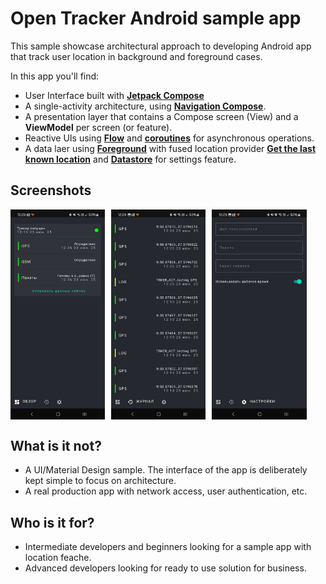 # Open Tracker Android sample app

This sample showcase architectural approach to developing Android app that track user location in background and foreground cases.

In this app you'll find:
*   User Interface built with **[Jetpack Compose](https://developer.android.com/jetpack/compose)** 
*   A single-activity architecture, using **[Navigation Compose](https://developer.android.com/jetpack/compose/navigation)**.
*   A presentation layer that contains a Compose screen (View) and a **ViewModel** per screen (or feature).
*   Reactive UIs using **[Flow](https://developer.android.com/kotlin/flow)** and **[coroutines](https://kotlinlang.org/docs/coroutines-overview.html)** for asynchronous operations.
*   A data laer using **[Foreground](https://developer.android.com/develop/background-work/services/fgs)** with fused location provider **[Get the last known location](https://developer.android.com/develop/sensors-and-location/location/retrieve-current)** and **[Datastore](https://developer.android.com/topic/libraries/architecture/datastore)** for settings feature.

## Screenshots

<div style="display: flex; gap: 10px;">
<img src="screenshots/OverView.jpg" style="width: 30%; height: auto" alt="Screenshot">
<img src="screenshots/Log.jpg"  style="width: 30%; height: auto">
<img src="screenshots/Settings.jpg" style="width: 30%; height: auto">
</div>


## What is it not?

*   A UI/Material Design sample. The interface of the app is deliberately kept simple to focus on architecture.
*   A real production app with network access, user authentication, etc.

## Who is it for?

*   Intermediate developers and beginners looking for a sample app with location feache.
*   Advanced developers looking for ready to use solution for business.
